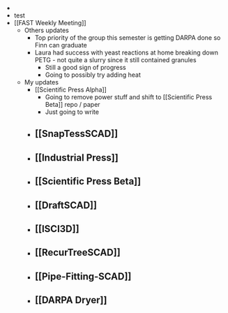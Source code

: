-
- test
- [[FAST Weekly Meeting]]
	- Others updates
		- Top priority of the group this semester is getting DARPA done so Finn can graduate
		- Laura had success with yeast reactions at home breaking down PETG - not quite a slurry since it still contained granules
			- Still a good sign of progress
			- Going to possibly try adding heat
	- My updates
		- [[Scientific Press Alpha]]
			- Going to remove power stuff and shift to [[Scientific Press Beta]] repo / paper
			- Just going to write
		- [[SnapTessSCAD]]
			-
		- [[Industrial Press]]
			-
		- [[Scientific Press Beta]]
			-
		- [[DraftSCAD]]
			-
		- [[ISCI3D]]
			-
		- [[RecurTreeSCAD]]
			-
		- [[Pipe-Fitting-SCAD]]
			-
		- [[DARPA Dryer]]
			-